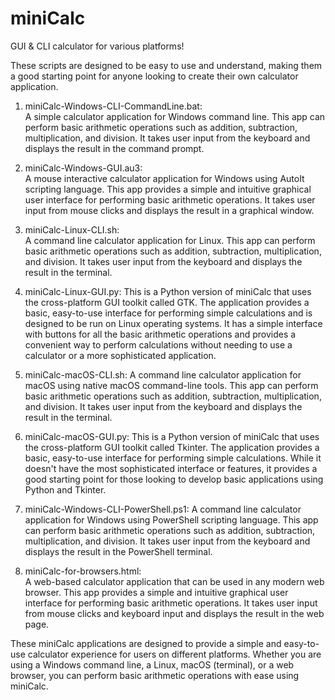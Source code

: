 # miniCalc
GUI & CLI calculator for various platforms! 
  
  These scripts are designed to be easy to use and understand, making them a good starting point for anyone looking to create their own calculator application.

1. miniCalc-Windows-CLI-CommandLine.bat:   
  A simple calculator application for Windows command line. This app can perform basic arithmetic operations such as addition, subtraction, multiplication, and division. It takes user input from the keyboard and displays the result in the command prompt.

2. miniCalc-Windows-GUI.au3:  
  A mouse interactive calculator application for Windows using AutoIt scripting language. This app provides a simple and intuitive graphical user interface for performing basic arithmetic operations. It takes user input from mouse clicks and displays the result in a graphical window.

3. miniCalc-Linux-CLI.sh:  
  A command line calculator application for Linux. This app can perform basic arithmetic operations such as addition, subtraction, multiplication, and division. It takes user input from the keyboard and displays the result in the terminal.

4. miniCalc-Linux-GUI.py: 
  This is a Python version of miniCalc that uses the cross-platform GUI toolkit called GTK. The application provides a basic, easy-to-use interface for performing simple calculations and is designed to be run on Linux operating systems. It has a simple interface with buttons for all the basic arithmetic operations and provides a convenient way to perform calculations without needing to use a calculator or a more sophisticated application.

5. miniCalc-macOS-CLI.sh: 
  A command line calculator application for macOS using native macOS command-line tools. This app can perform basic arithmetic operations such as addition, subtraction, multiplication, and division. It takes user input from the keyboard and displays the result in the terminal.

6. miniCalc-macOS-GUI.py: 
  This is a Python version of miniCalc that uses the cross-platform GUI toolkit called Tkinter. The application provides a basic, easy-to-use interface for performing simple calculations. While it doesn't have the most sophisticated interface or features, it provides a good starting point for those looking to develop basic applications using Python and Tkinter.

7. miniCalc-Windows-CLI-PowerShell.ps1: 
  A command line calculator application for Windows using PowerShell scripting language. This app can perform basic arithmetic operations such as addition, subtraction, multiplication, and division. It takes user input from the keyboard and displays the result in the PowerShell terminal.

8. miniCalc-for-browsers.html:  
  A web-based calculator application that can be used in any modern web browser. This app provides a simple and intuitive graphical user interface for performing basic arithmetic operations. It takes user input from mouse clicks and keyboard input and displays the result in the web page.

  
These miniCalc applications are designed to provide a simple and easy-to-use calculator experience for users on different platforms. Whether you are using a Windows command line, a Linux, macOS (terminal), or a web browser, you can perform basic arithmetic operations with ease using miniCalc.
